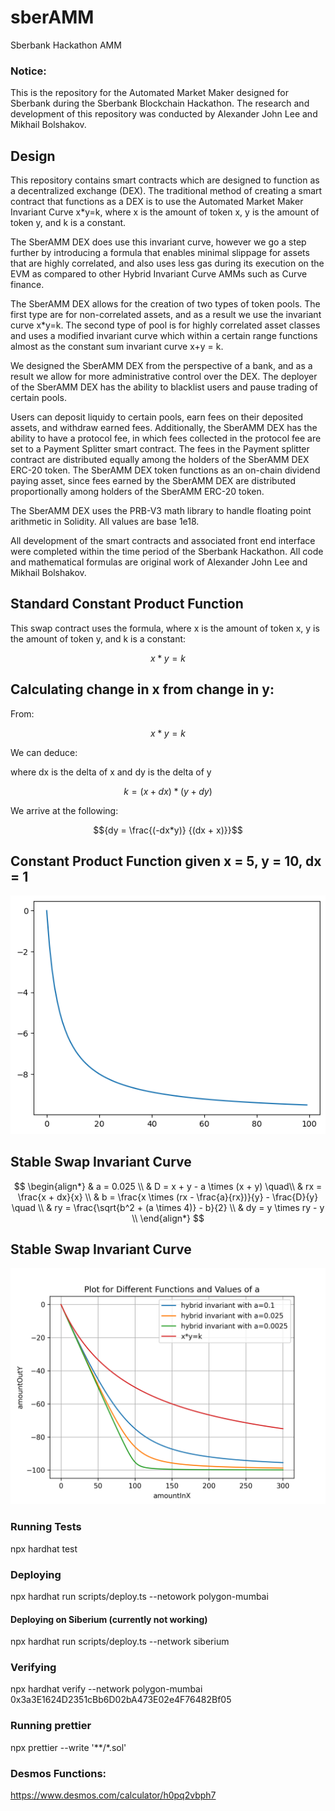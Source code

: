 # sberAMM
Sberbank Hackathon AMM


### Notice: 
This is the repository for the Automated Market Maker designed for Sberbank during the Sberbank Blockchain Hackathon. 
The research and development of this repository was conducted by Alexander John Lee and Mikhail Bolshakov.

## Design

This repository contains smart contracts which are designed to function as a decentralized exchange (DEX). 
The traditional method of creating a smart contract that functions as a DEX is to use the Automated Market Maker 
Invariant Curve x*y=k, where x is the amount of token x, y is the amount of token y, and k is a constant. 

The SberAMM DEX does use this invariant curve, however we go a step further by introducing a formula that enables 
minimal slippage for assets that are highly correlated, and also uses less gas during its execution on the EVM as compared 
to other Hybrid Invariant Curve AMMs such as Curve finance. 

The SberAMM DEX allows for the creation of two types of token pools. The first type are for non-correlated assets, and 
as a result we use the invariant curve x*y=k. The second type of pool is for highly correlated asset classes and uses a modified
invariant curve which within a certain range functions almost as the constant sum invariant curve x+y = k.

We designed the SberAMM DEX from the perspective of a bank, and as a result we allow for more administrative control over the DEX.
The deployer of the SberAMM DEX has the ability to blacklist users and pause trading of certain pools.

Users can deposit liquidy to certain pools, earn fees on their deposited assets, and withdraw earned fees. Additionally, the SberAMM DEX
has the ability to have a protocol fee, in which fees collected in the protocol fee are set to a Payment Splitter smart contract. 
The fees in the Payment splitter contract are distributed equally among the holders of the SberAMM DEX ERC-20 token. 
The SberAMM DEX token functions as an on-chain dividend paying asset, since fees earned by the SberAMM DEX are distributed proportionally
among holders of the SberAMM ERC-20 token.

The SberAMM DEX uses the PRB-V3 math library to handle floating point arithmetic in Solidity. All values are base 1e18.

All development of the smart contracts and associated front end interface were completed within the time period of the Sberbank Hackathon. 
All code and mathematical formulas are original work of Alexander John Lee and Mikhail Bolshakov.

## Standard Constant Product Function 

This swap contract uses the formula, where x is the amount of token x, y is the amount of token y, and k is a constant:

```math
{x * y = k}
```

## Calculating change in x from change in y:

From:  
```math
{x * y = k}
```

We can deduce:

where dx is the delta of x and dy is the delta of y
```math
{k = (x+dx) * (y+dy)} 
```
  
We arrive at the following:  
```math
{dy = \frac{(-dx*y)} {(dx + x)}}
```


## Constant Product Function given x = 5, y = 10, dx = 1
<p align="center">
   <img src="./doc/curve.png">
</p>


## Stable Swap Invariant Curve
$$
\begin{align*}
& a = 0.025 \\
& D = x + y - a \times (x + y) \quad\\
& rx = \frac{x + dx}{x} \\
& b = \frac{x \times (rx - \frac{a}{rx})}{y} - \frac{D}{y} \quad \\
& ry = \frac{\sqrt{b^2 + (a \times 4)} - b}{2} \\
& dy = y \times ry - y \\
\end{align*}
$$

## Stable Swap Invariant Curve 
<p align="center">
   <img src="./doc/hybrid_plot.png">
</p>

### Running Tests
npx hardhat test

### Deploying 
npx hardhat run scripts/deploy.ts --netowork polygon-mumbai

#### Deploying on Siberium (currently not working)
npx hardhat run scripts/deploy.ts --network siberium

### Verifying 
npx hardhat verify --network polygon-mumbai 0x3a3E1624D2351cBb6D02bA473E02e4F76482Bf05

### Running prettier
npx prettier --write '**/*.sol'




### Desmos Functions: 
https://www.desmos.com/calculator/h0pq2vbph7